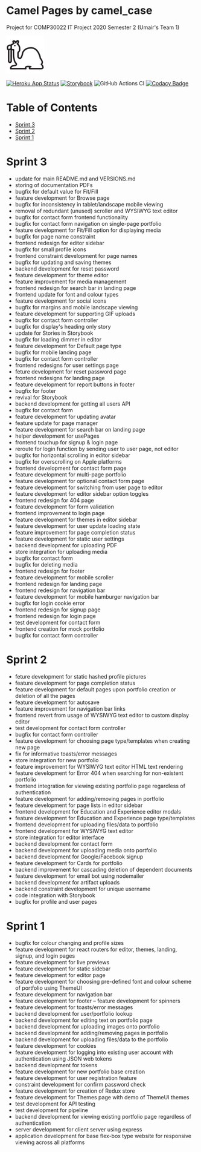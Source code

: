 # Camel Pages by camel_case
Project for COMP30022 IT Project 2020 Semester 2 (Umair's Team 1)

<img src="client/src/svg/camel.svg" alt="drawing" width="100"/>

[![Heroku App Status](http://heroku-shields.herokuapp.com/camelcase-itproject)](https://camelcase-itproject.herokuapp.com)
[![Storybook](https://camo.githubusercontent.com/4c64e07178937065fd61d9ba90de13291394dd56/68747470733a2f2f63646e2e6a7364656c6976722e6e65742f67682f73746f7279626f6f6b6a732f6272616e64406d61737465722f62616467652f62616467652d73746f7279626f6f6b2e737667)](https://5f61a7e9e0a12400222c3299.chromatic.com/)
![GitHub Actions CI](https://github.com/exradr/itproject2020/workflows/Node.js%20CI/badge.svg)
[![Codacy Badge](https://app.codacy.com/project/badge/Grade/85274d2bb2c94685a95b3900f9c9d9ab)](https://www.codacy.com?utm_source=github.com&amp;utm_medium=referral&amp;utm_content=exradr/itproject2020&amp;utm_campaign=Badge_Grade)

# Table of Contents
- [Sprint 3](#sprint-3)
- [Sprint 2](#sprint-2)
- [Sprint 1](#sprint-1)

<!-- toc -->

# Sprint 3
- update for main README.md and VERSIONS.md
- storing of documentation PDFs 
- bugfix for default value for Fit/Fill
- feature development for Browse page
- bugfix for inconsistency in tablet/landscape mobile viewing
- removal of redundant (unused) scroller and WYSIWYG text editor
- bugfix for contact form frontend functionality
- bugfix for contact form navigation on single-page portfolio
- feature development for Fit/Fill option for displaying media
- bugfix for page name constraint
- frontend redesign for editor sidebar
- bugfix for small profile icons
- frontend constraint development for page names
- bugfix for updating and saving themes
- backend development for reset password
- feature development for theme editor
- feature improvement for media management
- frontend redesign for search bar in landing page
- frontend update for font and colour types
- feature development for social icons
- bugfix for margins and mobile landscape viewing
- feature development for supporting GIF uploads
- bugfix for contact form controller
- bugfix for display's heading only story
- update for Stories in Storybook
- bugfix for loading dimmer in editor
- feature development for Default page type
- bugfix for mobile landing page
- bugfix for contact form controller
- frontend redesigns for user settings page
- feture development for reset password page 
- frontend redesigns for landing page
- feature development for report buttons in footer
- bugfix for footer
- revival for Storybook
- backend development for getting all users API
- bugfix for contact form
- feature development for updating avatar
- feature update for page manager
- feature development for search bar on landing page
- helper development for usePages
- frontend touchup for signup & login page
- reroute for login function by sending user to user page, not editor
- bugfix for horizontal scrolling in editor sidebar
- bugfix for overscrolling on Apple platforms
- frontend development for contact form page
- feature development for multi-page portfolio
- feature development for optional contact form page
- feature development for switching from user page to editor
- feature development for editor sidebar option toggles
- frontend redesign for 404 page
- feature development for form validation 
- frontend improvement to login page
- feature development for themes in editor sidebar
- feature development for user update loading state
- feature improvement for page completion status
- feature development for static user settings
- backend development for uploading PDF
- store integration for uploading media
- bugfix for contact form
- bugfix for deleting media
- frontend redesign for footer
- feature development for mobile scroller
- frontend redesign for landing page
- frontend redesign for navigation bar
- feature development for mobile hamburger navigation bar
- bugfix for login cookie error
- frontend redesign for signup page
- frontend redesign for login page
- test development for contact form
- frontend creation for mock portfolio
- bugfix for contact form controller


# Sprint 2
- feture development for static hashed profile pictures
- feature development for page completion status
- feature development for default pages upon portfolio creation or deletion of all the pages
- feature development for autosave
- feature improvement for navigation bar links
- frontend revert from usage of WYSIWYG text editor to custom display editor
- test development for contact form controller
- bugfix for contact form controller
- feature development for choosing page type/templates when creating new page
- fix for informative toasts/error messages
- store integration for new portfolio
- feature improvement for WYSIWYG text editor HTML text rendering
- feature development for Error 404 when searching for non-existent portfolio
- frontend integration for viewing existing portfolio page regardless of authentication
- feature development for adding/removing pages in portfolio
- feature development for page lists in editor sidebar
- frontend development for Education and Experience editor modals
- feature development for Education and Experience page type/templates
- frontend development for uploading files/data to portfolio
- frontend development for WYSIWYG text editor 
- store integration for editor interface
- backend development for contact form
- backend development for uploading media onto portfolio
- backend development for Google/Facebook signup
- feature development for Cards for portfolio
- backend improvement for cascading deletion of dependent documents
- feature development for email bot using nodemailer
- backend development for artifact uploads
- backend constraint development for unique username
- code integration with Storybook
- bugfix for profile and user pages


# Sprint 1
- bugfix for colour changing and profile sizes
- feature development for react routers for editor, themes, landing, signup, and login pages
- feature development for live previews
- feature development for static sidebar
- feature development for editor page
- feature development for choosing pre-defined font and colour scheme of portfolio using ThemeUI
- feature development for navigation bar
- feature development for footer
– feature development for spinners
- feature development for toasts/error messages
- backend development for user/portfolio lookup
- backend development for editing text on portfolio page
- backend development for uploading images onto portfolio
- backend development for adding/removing pages in portfolio
- backend development for uploading files/data to the portfolio
- feature development for cookies
- feature development for logging into existing user account with authentication using JSON web tokens
- backend development for tokens
- feature development for new portfolio base creation
- feature development for user registration feature 
- constraint development for confirm password check
- feature development for creation of Redux store
- feature development for Themes page with demo of ThemeUI themes
- test development for API testing
- test development for pipeline
- backend development for viewing existing portfolio page regardless of authentication
- server development for client server using express
- application development for base flex-box type website for responsive viewing across all platforms
